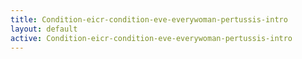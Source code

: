 ```yaml
---
title: Condition-eicr-condition-eve-everywoman-pertussis-intro
layout: default
active: Condition-eicr-condition-eve-everywoman-pertussis-intro
---
```


